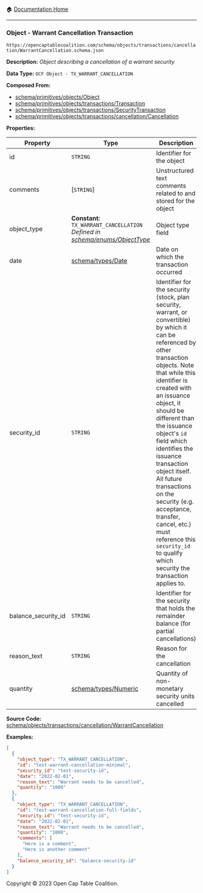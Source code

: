 :house: [Documentation Home](../../../../../README.md)

---

### Object - Warrant Cancellation Transaction

`https://opencaptablecoalition.com/schema/objects/transactions/cancellation/WarrantCancellation.schema.json`

**Description:** _Object describing a cancellation of a warrant security_

**Data Type:** `OCF Object - TX_WARRANT_CANCELLATION`

**Composed From:**

- [schema/primitives/objects/Object](../../../primitives/objects/Object.md)
- [schema/primitives/objects/transactions/Transaction](../../../primitives/objects/transactions/Transaction.md)
- [schema/primitives/objects/transactions/SecurityTransaction](../../../primitives/objects/transactions/SecurityTransaction.md)
- [schema/primitives/objects/transactions/cancellation/Cancellation](../../../primitives/objects/transactions/cancellation/Cancellation.md)

**Properties:**

| Property            | Type                                                                                                             | Description                                                                                                                                                                                                                                                                                                                                                                                                                                                                                                 | Required   |
| ------------------- | ---------------------------------------------------------------------------------------------------------------- | ----------------------------------------------------------------------------------------------------------------------------------------------------------------------------------------------------------------------------------------------------------------------------------------------------------------------------------------------------------------------------------------------------------------------------------------------------------------------------------------------------------- | ---------- |
| id                  | `STRING`                                                                                                         | Identifier for the object                                                                                                                                                                                                                                                                                                                                                                                                                                                                                   | `REQUIRED` |
| comments            | [`STRING`]                                                                                                       | Unstructured text comments related to and stored for the object                                                                                                                                                                                                                                                                                                                                                                                                                                             | -          |
| object_type         | **Constant:** `TX_WARRANT_CANCELLATION`</br>_Defined in [schema/enums/ObjectType](../../../enums/ObjectType.md)_ | Object type field                                                                                                                                                                                                                                                                                                                                                                                                                                                                                           | `REQUIRED` |
| date                | [schema/types/Date](../../../types/Date.md)                                                                      | Date on which the transaction occurred                                                                                                                                                                                                                                                                                                                                                                                                                                                                      | `REQUIRED` |
| security_id         | `STRING`                                                                                                         | Identifier for the security (stock, plan security, warrant, or convertible) by which it can be referenced by other transaction objects. Note that while this identifier is created with an issuance object, it should be different than the issuance object's `id` field which identifies the issuance transaction object itself. All future transactions on the security (e.g. acceptance, transfer, cancel, etc.) must reference this `security_id` to qualify which security the transaction applies to. | `REQUIRED` |
| balance_security_id | `STRING`                                                                                                         | Identifier for the security that holds the remainder balance (for partial cancellations)                                                                                                                                                                                                                                                                                                                                                                                                                    | -          |
| reason_text         | `STRING`                                                                                                         | Reason for the cancellation                                                                                                                                                                                                                                                                                                                                                                                                                                                                                 | `REQUIRED` |
| quantity            | [schema/types/Numeric](../../../types/Numeric.md)                                                                | Quantity of non-monetary security units cancelled                                                                                                                                                                                                                                                                                                                                                                                                                                                           | `REQUIRED` |

**Source Code:** [schema/objects/transactions/cancellation/WarrantCancellation](../../../../../../schema/objects/transactions/cancellation/WarrantCancellation.schema.json)

**Examples:**

```json
[
  {
    "object_type": "TX_WARRANT_CANCELLATION",
    "id": "test-warrant-cancellation-minimal",
    "security_id": "test-security-id",
    "date": "2022-02-01",
    "reason_text": "Warrant needs to be cancelled",
    "quantity": "1000"
  },
  {
    "object_type": "TX_WARRANT_CANCELLATION",
    "id": "test-warrant-cancellation-full-fields",
    "security_id": "test-security-id",
    "date": "2022-02-01",
    "reason_text": "Warrant needs to be cancelled",
    "quantity": "1000",
    "comments": [
      "Here is a comment",
      "Here is another comment"
    ],
    "balance_security_id": "balance-security-id"
  }
]
```

Copyright © 2023 Open Cap Table Coalition.
